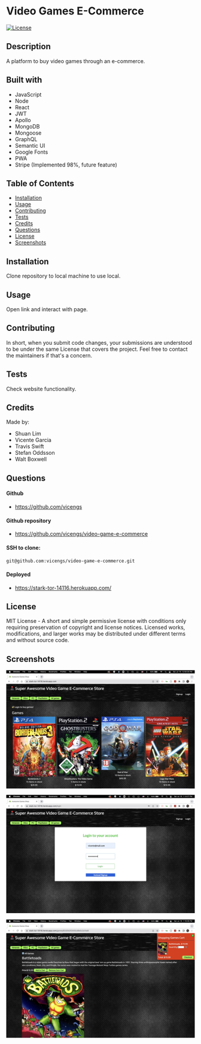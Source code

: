 # Video Games E-Commerce

[![License](https://img.shields.io/static/v1?label=License&message=MIT&color=green)](http://choosealicense.com/licenses/mit/)

## Description
  
A platform to buy video games through an e-commerce.

## Built with

- JavaScript
- Node
- React
- JWT
- Apollo
- MongoDB
- Mongoose
- GraphQL
- Semantic UI
- Google Fonts
- PWA
- Stripe (Implemented 98%, future feature)


## Table of Contents

* [Installation](#installation)
* [Usage](#usage)
* [Contributing](#contributing)
* [Tests](#tests)
* [Credits](#credits)
* [Questions](#questions)
* [License](#license)
* [Screenshots](#screenshots)

## Installation

Clone repository to local machine to use local.

## Usage

Open link and interact with page.

## Contributing

In short, when you submit code changes, your submissions are understood to be under the same License that covers the project. Feel free to contact the maintainers if that's a concern.

## Tests

Check website functionality.

## Credits

Made by:

- Shuan Lim
- Vicente Garcia
- Travis Swift
- Stefan Oddsson
- Walt Boxwell

## Questions

#### Github
  
- https://github.com/vicengs

#### Github repository

- https://github.com/vicengs/video-game-e-commerce

#### SSH to clone:

    git@github.com:vicengs/video-game-e-commerce.git

#### Deployed

- https://stark-tor-14116.herokuapp.com/

## License

MIT License - A short and simple permissive license with conditions only requiring preservation of copyright and license notices. Licensed works, modifications, and larger works may be distributed under different terms and without source code.

## Screenshots
    
![Main](/client/src/images/main.jpg)

![Login](/client/src/images/login.jpg)

![Detail](/client/src/images/detail.jpg)